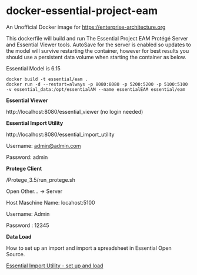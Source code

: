 # docker-essential-project-eam

An Unofficial Docker image for https://enterprise-architecture.org

This dockerfile will build and run The Essential Project EAM Protégé Server and Essential Viewer tools. AutoSave for the server is enabled so updates to the model will survive restarting the container, however for best results you should use a persistent data volume when starting the container as below.

Essential Model is 6.15

```shell
docker build -t essential/eam .
docker run -d --restart=always -p 8080:8080 -p 5200:5200 -p 5100:5100 -v essential_data:/opt/essentialAM --name essentialEAM essential/eam
```

**Essential Viewer**

http://localhost:8080/essential_viewer (no login needed)

**Essential Import Utility**

http://localhost:8080/essential_import_utility

Username: admin@admin.com

Password: admin


**Protege Client**

/Protege_3.5/run_protege.sh

Open Other... -> Server

Host Maschine Name: locahost:5100

Username: Admin

Password : 12345

**Data Load**

How to set up an import and import a spreadsheet in Essential Open Source.

[Essential Import Utility - set up and load](https://www.youtube.com/watch?v=uWIrPJW-LMY)

